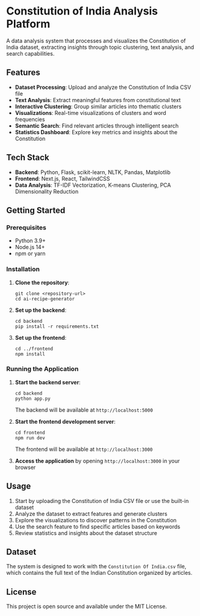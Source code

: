 # Constitution of India Analysis Platform

A data analysis system that processes and visualizes the Constitution of India dataset, extracting insights through topic clustering, text analysis, and search capabilities.

## Features

- **Dataset Processing**: Upload and analyze the Constitution of India CSV file
- **Text Analysis**: Extract meaningful features from constitutional text
- **Interactive Clustering**: Group similar articles into thematic clusters
- **Visualizations**: Real-time visualizations of clusters and word frequencies
- **Semantic Search**: Find relevant articles through intelligent search
- **Statistics Dashboard**: Explore key metrics and insights about the Constitution

## Tech Stack

- **Backend**: Python, Flask, scikit-learn, NLTK, Pandas, Matplotlib
- **Frontend**: Next.js, React, TailwindCSS
- **Data Analysis**: TF-IDF Vectorization, K-means Clustering, PCA Dimensionality Reduction

## Getting Started

### Prerequisites

- Python 3.9+
- Node.js 14+
- npm or yarn

### Installation

1. **Clone the repository**:
   ```
   git clone <repository-url>
   cd ai-recipe-generator
   ```

2. **Set up the backend**:
   ```
   cd backend
   pip install -r requirements.txt
   ```

3. **Set up the frontend**:
   ```
   cd ../frontend
   npm install
   ```

### Running the Application

1. **Start the backend server**:
   ```
   cd backend
   python app.py
   ```
   The backend will be available at `http://localhost:5000`

2. **Start the frontend development server**:
   ```
   cd frontend
   npm run dev
   ```
   The frontend will be available at `http://localhost:3000`

3. **Access the application** by opening `http://localhost:3000` in your browser

## Usage

1. Start by uploading the Constitution of India CSV file or use the built-in dataset
2. Analyze the dataset to extract features and generate clusters
3. Explore the visualizations to discover patterns in the Constitution
4. Use the search feature to find specific articles based on keywords
5. Review statistics and insights about the dataset structure

## Dataset

The system is designed to work with the `Constitution Of India.csv` file, which contains the full text of the Indian Constitution organized by articles.

## License

This project is open source and available under the MIT License. 